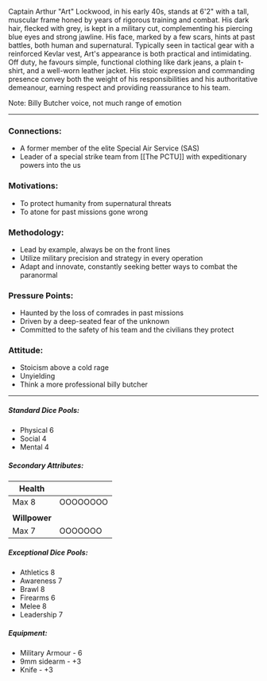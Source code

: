 Captain Arthur "Art" Lockwood, in his early 40s, stands at 6'2" with a tall, muscular frame honed by years of rigorous training and combat. His dark hair, flecked with grey, is kept in a military cut, complementing his piercing blue eyes and strong jawline. His face, marked by a few scars, hints at past battles, both human and supernatural. Typically seen in tactical gear with a reinforced Kevlar vest, Art's appearance is both practical and intimidating. Off duty, he favours simple, functional clothing like dark jeans, a plain t-shirt, and a well-worn leather jacket. His stoic expression and commanding presence convey both the weight of his responsibilities and his authoritative demeanour, earning respect and providing reassurance to his team.

Note: Billy Butcher voice, not much range of emotion

---
### Connections:
- A former member of the elite Special Air Service (SAS)
- Leader of a special strike team from [[The PCTU]] with expeditionary powers into the us
### Motivations:
- To protect humanity from supernatural threats
- To atone for past missions gone wrong
### Methodology:
- Lead by example, always be on the front lines
- Utilize military precision and strategy in every operation
- Adapt and innovate, constantly seeking better ways to combat the paranormal
### Pressure Points:
- Haunted by the loss of comrades in past missions
- Driven by a deep-seated fear of the unknown
- Committed to the safety of his team and the civilians they protect
### Attitude:
- Stoicism above a cold rage
- Unyielding
- Think a more professional billy butcher

---
##### Standard Dice Pools:
* Physical 6
* Social 4
* Mental 4
##### Secondary Attributes: 
| **Health**    |          |
| ------------- | -------- |
| Max 8         | OOOOOOOO |
|               |          |
| **Willpower** |          |
| Max 7         | OOOOOOO  |
##### Exceptional Dice Pools:
* Athletics 8
* Awareness 7
* Brawl 8
* Firearms 6
* Melee 8
* Leadership 7
##### Equipment:
- Military Armour  - 6
- 9mm sidearm - +3
- Knife - +3